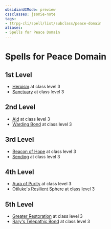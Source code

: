 ```yaml
---
obsidianUIMode: preview
cssclasses: json5e-note
tags:
- ttrpg-cli/spell/list/subclass/peace-domain
aliases:
- Spells for Peace Domain
---
```

# Spells for Peace Domain

## 1st Level

- [Heroism](/3-Mechanics/CLI/Compendium/spells/heroism.md "PHB") at class level 3
- [Sanctuary](/3-Mechanics/CLI/Compendium/spells/sanctuary.md "PHB") at class level 3

## 2nd Level

- [Aid](/3-Mechanics/CLI/Compendium/spells/aid.md "PHB") at class level 3
- [Warding Bond](/3-Mechanics/CLI/Compendium/spells/warding-bond.md "PHB") at class level 3

## 3rd Level

- [Beacon of Hope](/3-Mechanics/CLI/Compendium/spells/beacon-of-hope.md "PHB") at class level 3
- [Sending](/3-Mechanics/CLI/Compendium/spells/sending.md "PHB") at class level 3

## 4th Level

- [Aura of Purity](/3-Mechanics/CLI/Compendium/spells/aura-of-purity.md "PHB") at class level 3
- [Otiluke's Resilient Sphere](/3-Mechanics/CLI/Compendium/spells/otilukes-resilient-sphere.md "PHB") at class level 3

## 5th Level

- [Greater Restoration](/3-Mechanics/CLI/Compendium/spells/greater-restoration.md "PHB") at class level 3
- [Rary's Telepathic Bond](/3-Mechanics/CLI/Compendium/spells/rarys-telepathic-bond.md "PHB") at class level 3